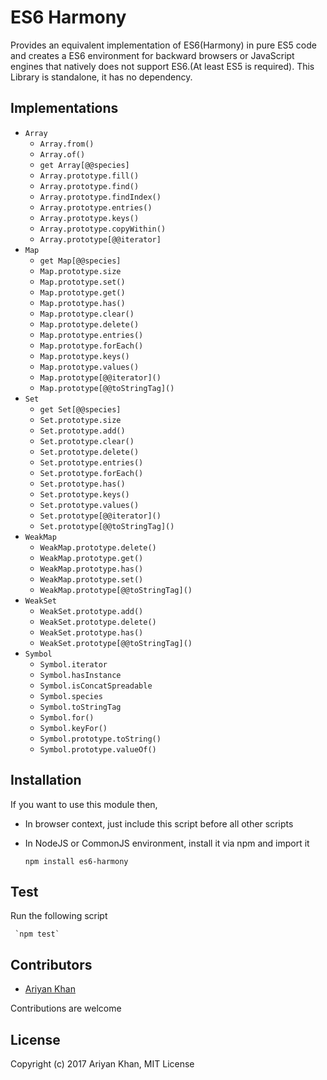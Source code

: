 # ES6 Harmony

Provides an equivalent implementation of ES6(Harmony)
in pure ES5 code and creates a ES6 environment for backward browsers or
JavaScript engines that natively does not support ES6.(At least ES5 is required).
This Library is standalone, it has no dependency.
     
## Implementations

* `Array`
    * `Array.from()`
    * `Array.of()`
    * `get Array[@@species]`
    * `Array.prototype.fill()`
    * `Array.prototype.find()`
    * `Array.prototype.findIndex()`
    * `Array.prototype.entries()`
    * `Array.prototype.keys()`
    * `Array.prototype.copyWithin()`
    * `Array.prototype[@@iterator]`
* `Map`
    * `get Map[@@species]`
    * `Map.prototype.size`
    * `Map.prototype.set()`
    * `Map.prototype.get()`
    * `Map.prototype.has()`
    * `Map.prototype.clear()`
    * `Map.prototype.delete()`
    * `Map.prototype.entries()`
    * `Map.prototype.forEach()`
    * `Map.prototype.keys()`
    * `Map.prototype.values()`
    * `Map.prototype[@@iterator]()`
    * `Map.prototype[@@toStringTag]()`
* `Set`
    * `get Set[@@species]`
    * `Set.prototype.size`
    * `Set.prototype.add()`
    * `Set.prototype.clear()`
    * `Set.prototype.delete()`
    * `Set.prototype.entries()`
    * `Set.prototype.forEach()`
    * `Set.prototype.has()`
    * `Set.prototype.keys()`
    * `Set.prototype.values()`
    * `Set.prototype[@@iterator]()`
    * `Set.prototype[@@toStringTag]()`
* `WeakMap`
    * `WeakMap.prototype.delete()`
    * `WeakMap.prototype.get()`
    * `WeakMap.prototype.has()`
    * `WeakMap.prototype.set()`
    * `WeakMap.prototype[@@toStringTag]()`
* `WeakSet`
    * `WeakSet.prototype.add()`
    * `WeakSet.prototype.delete()`
    * `WeakSet.prototype.has()`
    * `WeakSet.prototype[@@toStringTag]()`
* `Symbol`
    * `Symbol.iterator`
    * `Symbol.hasInstance`
    * `Symbol.isConcatSpreadable`
    * `Symbol.species`
    * `Symbol.toStringTag`
    * `Symbol.for()`
    * `Symbol.keyFor()`
    * `Symbol.prototype.toString()`
    * `Symbol.prototype.valueOf()`
    
## Installation

If you want to use this module then,
* In browser context, just include this script before all other scripts
* In NodeJS or CommonJS environment, install it via npm and import it

     `npm install es6-harmony`    
     
## Test
Run the following script

     `npm test`
     
## Contributors
   * [Ariyan Khan](https://github.com/ariyankhan)
   
   Contributions are welcome
   
## License
Copyright (c) 2017 Ariyan Khan, MIT License
    
    